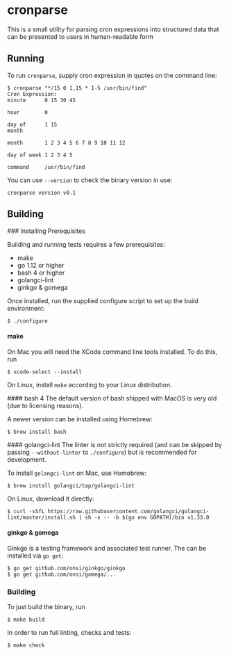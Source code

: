 # cronparse

This is a small utility for parsing cron expressions into structured data that can be presented to users in human-readable form

## Running

To run `cronparse`, supply cron expression in quotes on the command line:
```
$ cronparse "*/15 0 1,15 * 1-5 /usr/bin/find"
Cron Expression:
minute		0 15 30 45

hour		0

day of		1 15
month

month		1 2 3 4 5 6 7 8 9 10 11 12

day of week	1 2 3 4 5

command		/usr/bin/find

```

You can use `--version` to check the binary version in use:
```
cronparse version v0.1
```

## Building

### Installing Prerequisites

Building and running tests requires a few prerequisites:

* make
* go 1.12 or higher
* bash 4 or higher
* golangci-lint
* ginkgo & gomega

Once installed, run the supplied configure script to set up the build environment:
```
$ ./configure
```

#### make

On Mac you will need the XCode command line tools installed. To do this, run
```
$ xcode-select --install
```

On Linux, install `make` according to your Linux distribution.


#### bash 4
The default version of bash shipped with MacOS is very old (due to licensing reasons).

A newer version can be installed using Homebrew:
```
$ brew install bash
```


#### golangci-lint
The linter is not strictly required (and can be skipped by passing `--without-linter` to `./configure`) but is recommended for development.

To install `golangci-lint` on Mac, use Homebrew:
```
$ brew install golangci/tap/golangci-lint
```

On Linux, download it directly:
```
$ curl -sSfL https://raw.githubusercontent.com/golangci/golangci-lint/master/install.sh | sh -s -- -b $(go env GOPATH)/bin v1.33.0

```


#### ginkgo & gomega
Ginkgo is a testing framework and associated test runner. The can be installed via `go get`:
```
$ go get github.com/onsi/ginkgo/ginkgo
$ go get github.com/onsi/gomega/...
```


### Building

To just build the binary, run
```
$ make build
```

In order to run full linting, checks and tests:
```
$ make check
```